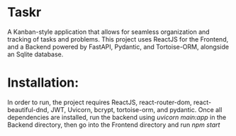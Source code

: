 # Taskr

A Kanban-style application that allows for seamless organization and tracking of tasks and problems.
This project uses ReactJS for the Frontend, and a Backend powered by FastAPI, Pydantic, and Tortoise-ORM, alongside an Sqlite database. 

# Installation:
In order to run, the project requires ReactJS, react-router-dom, react-beautiful-dnd, JWT, Uvicorn, bcrypt, tortoise-orm, and pydantic.
Once all dependencies are installed, run the backend using *uvicorn main:app* in the Backend directory, then go into the Frontend directory
and run *npm start*
